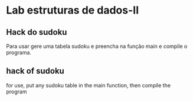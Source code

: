 # Lab estruturas de dados-II

## Hack do sudoku

Para usar gere uma tabela sudoku e preencha na função main e compile o programa.

## hack of sudoku
for use, put any sudoku table in the main function, then compile the program
